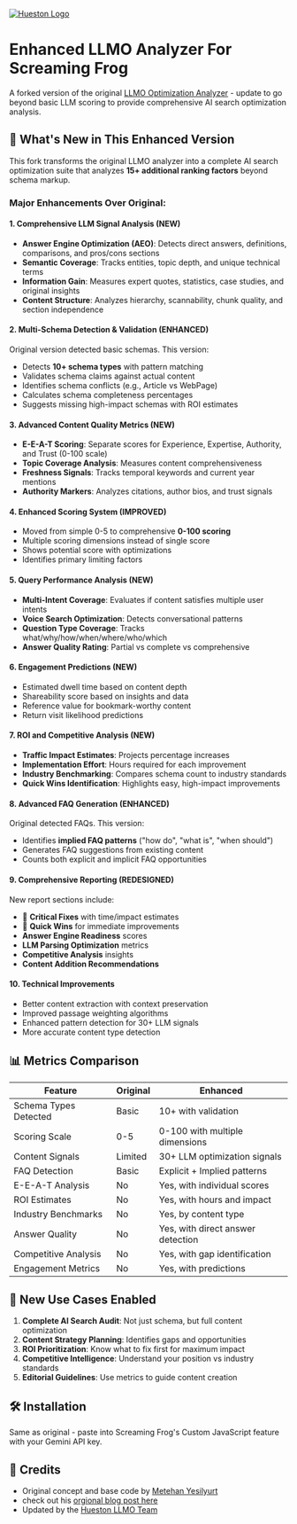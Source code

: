 [![Hueston Logo](https://hueston.co/wp-content/uploads/hueston-light-logo-80px.svg)](https://hueston.co)

# Enhanced LLMO Analyzer For Screaming Frog 

A forked version of the original [LLMO Optimization Analyzer](https://github.com/metehan777/llmo-optimization-screaming-frog) - update to go beyond basic LLM scoring to provide comprehensive AI search optimization analysis.

## 🚀 What's New in This Enhanced Version

This fork transforms the original LLMO analyzer into a complete AI search optimization suite that analyzes **15+ additional ranking factors** beyond schema markup.

### Major Enhancements Over Original:

#### 1. **Comprehensive LLM Signal Analysis** (NEW)
- **Answer Engine Optimization (AEO)**: Detects direct answers, definitions, comparisons, and pros/cons sections
- **Semantic Coverage**: Tracks entities, topic depth, and unique technical terms
- **Information Gain**: Measures expert quotes, statistics, case studies, and original insights
- **Content Structure**: Analyzes hierarchy, scannability, chunk quality, and section independence

#### 2. **Multi-Schema Detection & Validation** (ENHANCED)
Original version detected basic schemas. This version:
- Detects **10+ schema types** with pattern matching
- Validates schema claims against actual content
- Identifies schema conflicts (e.g., Article vs WebPage)
- Calculates schema completeness percentages
- Suggests missing high-impact schemas with ROI estimates

#### 3. **Advanced Content Quality Metrics** (NEW)
- **E-E-A-T Scoring**: Separate scores for Experience, Expertise, Authority, and Trust (0-100 scale)
- **Topic Coverage Analysis**: Measures content comprehensiveness
- **Freshness Signals**: Tracks temporal keywords and current year mentions
- **Authority Markers**: Analyzes citations, author bios, and trust signals

#### 4. **Enhanced Scoring System** (IMPROVED)
- Moved from simple 0-5 to comprehensive **0-100 scoring**
- Multiple scoring dimensions instead of single score
- Shows potential score with optimizations
- Identifies primary limiting factors

#### 5. **Query Performance Analysis** (NEW)
- **Multi-Intent Coverage**: Evaluates if content satisfies multiple user intents
- **Voice Search Optimization**: Detects conversational patterns
- **Question Type Coverage**: Tracks what/why/how/when/where/who/which
- **Answer Quality Rating**: Partial vs complete vs comprehensive

#### 6. **Engagement Predictions** (NEW)
- Estimated dwell time based on content depth
- Shareability score based on insights and data
- Reference value for bookmark-worthy content
- Return visit likelihood predictions

#### 7. **ROI and Competitive Analysis** (NEW)
- **Traffic Impact Estimates**: Projects percentage increases
- **Implementation Effort**: Hours required for each improvement
- **Industry Benchmarking**: Compares schema count to industry standards
- **Quick Wins Identification**: Highlights easy, high-impact improvements

#### 8. **Advanced FAQ Generation** (ENHANCED)
Original detected FAQs. This version:
- Identifies **implied FAQ patterns** ("how do", "what is", "when should")
- Generates FAQ suggestions from existing content
- Counts both explicit and implicit FAQ opportunities

#### 9. **Comprehensive Reporting** (REDESIGNED)
New report sections include:
- 🚨 **Critical Fixes** with time/impact estimates
- 🎯 **Quick Wins** for immediate improvements
- **Answer Engine Readiness** scores
- **LLM Parsing Optimization** metrics
- **Competitive Analysis** insights
- **Content Addition Recommendations**

#### 10. **Technical Improvements**
- Better content extraction with context preservation
- Improved passage weighting algorithms
- Enhanced pattern detection for 30+ LLM signals
- More accurate content type detection

## 📊 Metrics Comparison

| Feature | Original | Enhanced |
|---------|----------|----------|
| Schema Types Detected | Basic | 10+ with validation |
| Scoring Scale | 0-5 | 0-100 with multiple dimensions |
| Content Signals | Limited | 30+ LLM optimization signals |
| FAQ Detection | Basic | Explicit + Implied patterns |
| E-E-A-T Analysis | No | Yes, with individual scores |
| ROI Estimates | No | Yes, with hours and impact |
| Industry Benchmarks | No | Yes, by content type |
| Answer Quality | No | Yes, with direct answer detection |
| Competitive Analysis | No | Yes, with gap identification |
| Engagement Metrics | No | Yes, with predictions |

## 🎯 New Use Cases Enabled

1. **Complete AI Search Audit**: Not just schema, but full content optimization
2. **Content Strategy Planning**: Identifies gaps and opportunities
3. **ROI Prioritization**: Know what to fix first for maximum impact
4. **Competitive Intelligence**: Understand your position vs industry standards
5. **Editorial Guidelines**: Use metrics to guide content creation

## 🛠️ Installation

Same as original - paste into Screaming Frog's Custom JavaScript feature with your Gemini API key.


## 📝 Credits

- Original concept and base code by [Metehan Yesilyurt](https://github.com/metehan777)
- check out his [orgional blog post here](https://metehan.ai/blog/llm-optimization-analyzer-screaming-frog/)
- Updated by the [Hueston LLMO Team](https://hueston.co)




